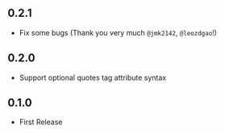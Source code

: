 ## 0.2.1
* Fix some bugs (Thank you very much `@jmk2142`, `@leozdgao`!)

## 0.2.0
* Support optional quotes tag attribute syntax

## 0.1.0
* First Release
